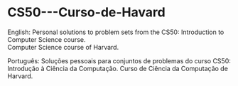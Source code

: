# CS50---Curso-de-Havard
English: Personal solutions to problem sets from the CS50: Introduction to Computer Science course.  
Computer Science course of Harvard.

Português: Soluções pessoais para conjuntos de problemas do curso CS50: Introdução à Ciência da Computação.
Curso de Ciência da Computação de Harvard.
